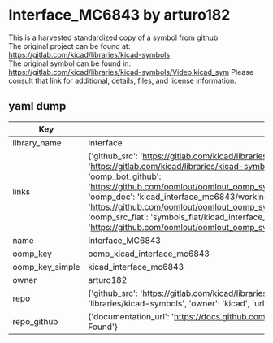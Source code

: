 # Interface_MC6843 by arturo182  
This is a harvested standardized copy of a symbol from github.  
The original project can be found at:  
https://gitlab.com/kicad/libraries/kicad-symbols  
The original symbol can be found in:
https://gitlab.com/kicad/libraries/kicad-symbols/Video.kicad_sym
Please consult that link for additional, details, files, and license information.  
## yaml dump  
| Key | Value |  
| --- | --- |  
| library_name | Interface |  
| links | {'github_src': 'https://gitlab.com/kicad/libraries/kicad-symbols/Video.kicad_sym', 'github_src_repo': 'https://gitlab.com/kicad/libraries/kicad-symbols', 'oomp_bot': 'kicad_interface_mc6843/working', 'oomp_bot_github': 'https://github.com/oomlout/oomlout_oomp_symbol_bot/tree/main/kicad_interface_mc6843/working', 'oomp_doc': 'kicad_interface_mc6843/working', 'oomp_doc_github': 'https://github.com/oomlout/oomlout_oomp_symbol_doc/tree/main/kicad_interface_mc6843/working', 'oomp_src_flat': 'symbols_flat/kicad_interface_mc6843/working', 'oomp_src_flat_github': 'https://github.com/oomlout/oomlout_oomp_symbol_src/tree/main/kicad_interface_mc6843/working'} |  
| name | Interface_MC6843 |  
| oomp_key | oomp_kicad_interface_mc6843 |  
| oomp_key_simple | kicad_interface_mc6843 |  
| owner | arturo182 |  
| repo | {'github_src': 'https://gitlab.com/kicad/libraries/kicad-symbols/Video.kicad_sym', 'name': 'libraries/kicad-symbols', 'owner': 'kicad', 'url': 'https://gitlab.com/kicad/libraries/kicad-symbols'} |  
| repo_github | {'documentation_url': 'https://docs.github.com/rest/repos/repos#get-a-repository', 'message': 'Not Found'} |  

